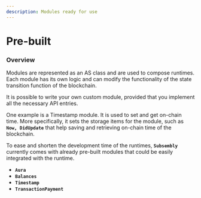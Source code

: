 ```yaml
---
description: Modules ready for use
---
```


# Pre-built

### Overview

Modules are represented as an AS class and are used to compose runtimes. Each module has its own logic and can modify the functionality of the state transition function of the blockchain.

It is possible to write your own custom module, provided that you implement all the necessary API entries. 

One example is a Timestamp module. It is used to set and get on-chain time. More specifically, it sets the storage items for the module, such as **`Now, DidUpdate`** that help saving and retrieving on-chain time of the blockchain.

To ease and shorten the development time of the runtimes, **`Subsembly`** currently comes with already pre-built modules that could be easily integrated with the runtime. 

* **`Aura`**
* **`Balances`**
* **`Timestamp`**
* **`TransactionPayment`**

